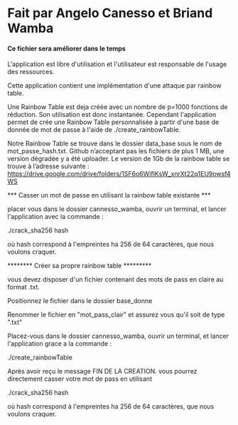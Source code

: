 
# Fait par Angelo Canesso et Briand Wamba    

#### Ce fichier sera améliorer dans le temps 


L'application est libre d'utilisation et l'utilisateur est responsable de l'usage des ressources.

Cette application contient une implémentation d'une attaque par rainbow table.

Une Rainbow Table est deja créée avec un nombre de p=1000 fonctions de réduction. Son utilisation est donc instantanée. Cependant l'application permet de crée une Rainbow Table personnalisée à partir d'une base de donnée de mot de passe à l'aide de ./create_rainbowTable.

Notre Rainbow Table se trouve dans le dossier data_base sous le nom de mot_passe_hash.txt. Github n’acceptant pas les fichiers de plus 1 MB, une version dégradée y a été uploader.
Le version de 1Gb de la rainbow table se trouve à l’adresse suivante :
https://drive.google.com/drive/folders/1SF6o6WiflKsW_xnrXt22q1EU9owsf4WS

***  Casser un mot de passe en utilisant la rainbow table existante ***

placer vous dans le dossier cannesso_wamba, ouvrir un terminal, et lancer l'application avec la commande :

./crack_sha256 hash

où hash correspond à l'empreintes ha 256 de 64 caractères, que nous voulons craquer.

********  Créer sa propre rainbow table *********

vous devez disposer d'un fichier contenant des mots de pass en claire au format .txt.

Positionnez le fichier dans le dossier base_donne 

Renommer le fichier en "mot_pass_clair" et assurez vous qu'il soit de type ".txt"

Placez-vous dans le dossier cannesso_wamba, ouvrir un terminal, et lancer l'application grace a la commande :

./create_rainbowTable

Après avoir reçu le message FIN DE LA CREATION. vous pourrez directement casser votre mot de pass en utilisant 

./crack_sha256 hash

où hash correspond à l'empreintes ha 256 de 64 caractères, que nous voulons craquer.
